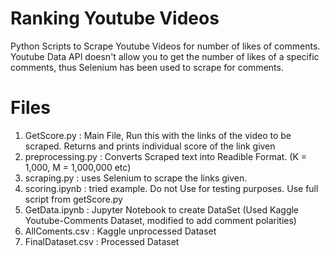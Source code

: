 # Ranking Youtube Videos
Python Scripts to Scrape Youtube Videos for number of likes of comments. Youtube Data API doesn't allow you to get the number of likes of a specific comments, thus Selenium has been used to scrape for comments.

# Files
1. GetScore.py : Main File, Run this with the links of the video to be scraped. Returns and prints individual score of the link given
2. preprocessing.py : Converts Scraped text into Readible Format. (K = 1,000, M = 1,000,000 etc)
3. scraping.py : uses Selenium to scrape the links given.
4. scoring.ipynb : tried example. Do not Use for testing purposes. Use full script from getScore.py
5. GetData.ipynb : Jupyter Notebook to create DataSet (Used Kaggle Youtube-Comments Dataset, modified to add comment polarities)
6. AllComents.csv : Kaggle unprocessed Dataset
7. FinalDataset.csv : Processed Dataset

